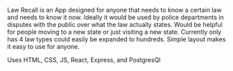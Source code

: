 Law Recall is an App designed for anyone that needs to know a certain law and needs to know it now. 
Ideally it would be used by police departments in disputes with the public over what the law actually states.
Would be helpful for people moving to a new state or just visiting a new state.
Currently only has 4 law types could easily be expanded to hundreds. 
Simple layout makes it easy to use for anyone. 

Uses HTML, CSS, JS, React, Express, and PostgresQl
